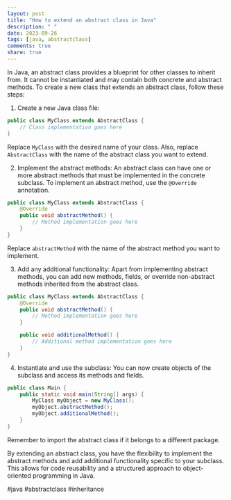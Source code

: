 ```yaml
---
layout: post
title: "How to extend an abstract class in Java"
description: " "
date: 2023-09-26
tags: [java, abstractclass]
comments: true
share: true
---
```


In Java, an abstract class provides a blueprint for other classes to inherit from. It cannot be instantiated and may contain both concrete and abstract methods. To create a new class that extends an abstract class, follow these steps:

1. Create a new Java class file:
```java
public class MyClass extends AbstractClass {
    // Class implementation goes here
}
```
Replace `MyClass` with the desired name of your class. Also, replace `AbstractClass` with the name of the abstract class you want to extend.

2. Implement the abstract methods:
An abstract class can have one or more abstract methods that must be implemented in the concrete subclass. To implement an abstract method, use the `@Override` annotation.
```java
public class MyClass extends AbstractClass {
    @Override
    public void abstractMethod() {
        // Method implementation goes here
    }
}
```
Replace `abstractMethod` with the name of the abstract method you want to implement.

3. Add any additional functionality:
Apart from implementing abstract methods, you can add new methods, fields, or override non-abstract methods inherited from the abstract class.
```java
public class MyClass extends AbstractClass {
    @Override
    public void abstractMethod() {
        // Method implementation goes here
    }

    public void additionalMethod() {
        // Additional method implementation goes here
    }
}
```

4. Instantiate and use the subclass:
You can now create objects of the subclass and access its methods and fields.
```java
public class Main {
    public static void main(String[] args) {
        MyClass myObject = new MyClass();
        myObject.abstractMethod();
        myObject.additionalMethod();
    }
}
```

Remember to import the abstract class if it belongs to a different package.

By extending an abstract class, you have the flexibility to implement the abstract methods and add additional functionality specific to your subclass. This allows for code reusability and a structured approach to object-oriented programming in Java.

#java #abstractclass #inheritance